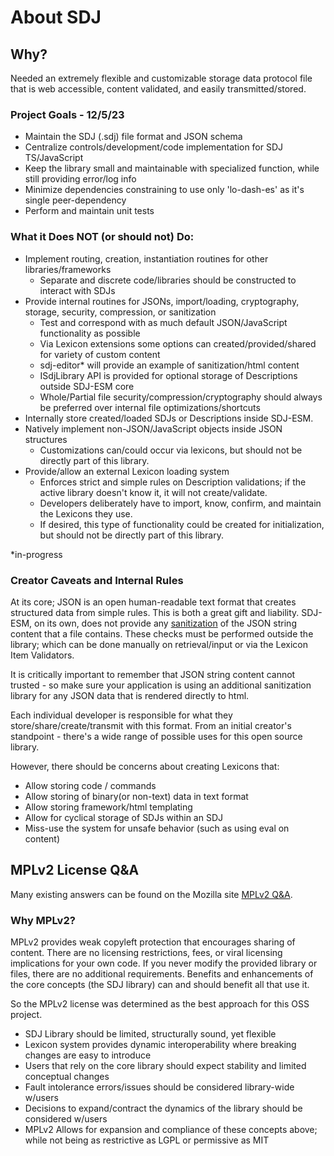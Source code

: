 # About SDJ

## Why?
Needed an extremely flexible and customizable storage data protocol file that is web accessible, content validated, and easily transmitted/stored.

### Project Goals - 12/5/23

- Maintain the SDJ (.sdj) file format and JSON schema
- Centralize controls/development/code implementation for SDJ TS/JavaScript
- Keep the library small and maintainable with specialized function, while still providing error/log info
- Minimize dependencies constraining to use only 'lo-dash-es' as it's single peer-dependency
- Perform and maintain unit tests

### What it Does NOT (or should not) Do:

- Implement routing, creation, instantiation routines for other libraries/frameworks
  - Separate and discrete code/libraries should be constructed to interact with SDJs
- Provide internal routines for JSONs, import/loading, cryptography, storage, security, compression, or sanitization
    - Test and correspond with as much default JSON/JavaScript functionality as possible
    - Via Lexicon extensions some options can created/provided/shared for variety of custom content
    - sdj-editor* will provide an example of sanitization/html content
    - ISdjLibrary API is provided for optional storage of Descriptions outside SDJ-ESM core
    - Whole/Partial file security/compression/cryptography should always be preferred over internal file optimizations/shortcuts
- Internally store created/loaded SDJs or Descriptions inside SDJ-ESM.
- Natively implement non-JSON/JavaScript objects inside JSON structures
    - Customizations can/could occur via lexicons, but should not be directly part of this library.
- Provide/allow an external Lexicon loading system
    - Enforces strict and simple rules on Description validations; if the active library doesn't know it, it will not create/validate.
    - Developers deliberately have to import, know, confirm, and maintain the Lexicons they use.
    - If desired, this type of functionality could be created for initialization, but should not be directly part of this library.

*in-progress

### Creator Caveats and Internal Rules
At its core; JSON is an open human-readable text format that creates structured data from simple rules.
This is both a great gift and liability. SDJ-ESM, on its own, does not provide any [sanitization](https://en.wikipedia.org/wiki/HTML_sanitization) of the JSON
string content that a file contains. These checks must be performed outside the library; which can be done manually
on retrieval/input or via the Lexicon Item Validators. 

It is critically important to remember that JSON string content cannot trusted - so make sure your application is
using an additional sanitization library for any JSON data that is rendered directly to html.

Each individual developer is responsible for what they store/share/create/transmit with this format.
From an initial creator's standpoint - there's a wide range of possible uses for this open source library.

However, there should be concerns about creating Lexicons that:
- Allow storing code / commands
- Allow storing of binary(or non-text) data in text format
- Allow storing framework/html templating
- Allow for cyclical storage of SDJs within an SDJ
- Miss-use the system for unsafe behavior (such as using eval on content)

## MPLv2 License Q&A

Many existing answers can be found on the Mozilla site [MPLv2 Q&A](https://www.mozilla.org/en-US/MPL/2.0/FAQ/).


### Why MPLv2?
MPLv2 provides weak copyleft protection that encourages sharing of content.
There are no licensing restrictions, fees, or viral licensing implications for your own code.
If you never modify the provided library or files, there are no additional requirements.
Benefits and enhancements of the core concepts (the SDJ library) can and should benefit all that use it.

So the MPLv2 license was determined as the best approach for this OSS project. 

- SDJ Library should be limited, structurally sound, yet flexible
- Lexicon system provides dynamic interoperability where breaking changes are easy to introduce
- Users that rely on the core library should expect stability and limited conceptual changes
- Fault intolerance errors/issues should be considered library-wide w/users
- Decisions to expand/contract the dynamics of the library should be considered w/users
- MPLv2 Allows for expansion and compliance of these concepts above; while not being as restrictive as LGPL or permissive as MIT

